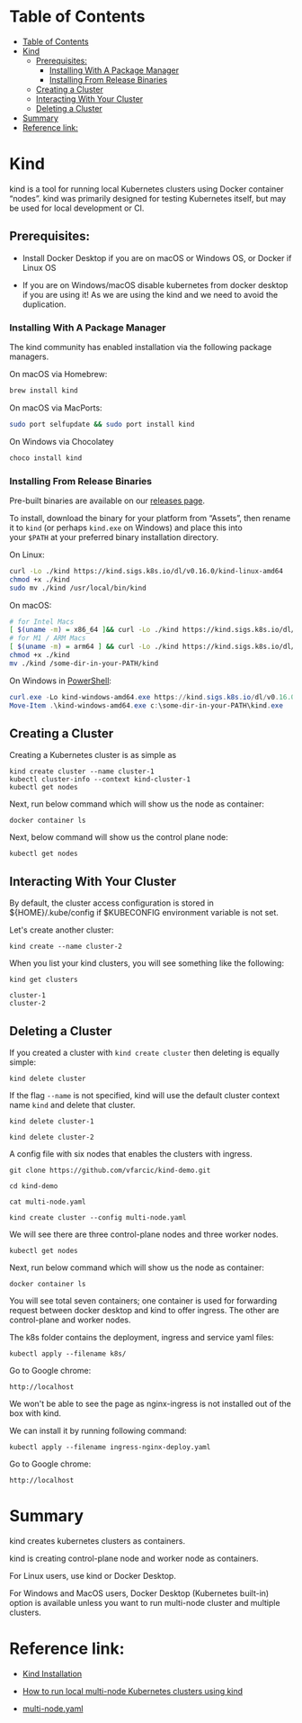 Table of Contents
=================

- [Table of Contents](#table-of-contents)
- [Kind](#kind)
  - [Prerequisites:](#prerequisites)
    - [Installing With A Package Manager](#installing-with-a-package-manager)
    - [Installing From Release Binaries](#installing-from-release-binaries)
  - [Creating a Cluster](#creating-a-cluster)
  - [Interacting With Your Cluster](#interacting-with-your-cluster)
  - [Deleting a Cluster](#deleting-a-cluster)
- [Summary](#summary)
- [Reference link:](#reference-link)


# Kind

kind is a tool for running local Kubernetes clusters using Docker container “nodes”.
kind was primarily designed for testing Kubernetes itself, but may be used for local development or CI.

## Prerequisites: 

- Install Docker Desktop if you are on macOS or Windows OS, or Docker if Linux OS

- If you are on Windows/macOS disable kubernetes from docker desktop if you are using it! As we are using the kind and we need to avoid the duplication.



### Installing With A Package Manager

The kind community has enabled installation via the following package managers.

On macOS via Homebrew:

```bash
brew install kind
```

On macOS via MacPorts:

```bash
sudo port selfupdate && sudo port install kind
```

On Windows via Chocolatey 

```powershell
choco install kind
```

### Installing From Release Binaries

Pre-built binaries are available on our [releases page](https://github.com/kubernetes-sigs/kind/releases).

To install, download the binary for your platform from “Assets”, then rename it to `kind` (or perhaps `kind.exe` on Windows) and place this into your `$PATH` at your preferred binary installation directory.

On Linux:

```bash
curl -Lo ./kind https://kind.sigs.k8s.io/dl/v0.16.0/kind-linux-amd64
chmod +x ./kind
sudo mv ./kind /usr/local/bin/kind
```

On macOS:

```bash
# for Intel Macs
[ $(uname -m) = x86_64 ]&& curl -Lo ./kind https://kind.sigs.k8s.io/dl/v0.16.0/kind-darwin-amd64
# for M1 / ARM Macs
[ $(uname -m) = arm64 ] && curl -Lo ./kind https://kind.sigs.k8s.io/dl/v0.16.0/kind-darwin-arm64
chmod +x ./kind
mv ./kind /some-dir-in-your-PATH/kind
```

On Windows in [PowerShell](https://en.wikipedia.org/wiki/PowerShell):

```powershell
curl.exe -Lo kind-windows-amd64.exe https://kind.sigs.k8s.io/dl/v0.16.0/kind-windows-amd64
Move-Item .\kind-windows-amd64.exe c:\some-dir-in-your-PATH\kind.exe
```

## Creating a Cluster

Creating a Kubernetes cluster is as simple as 

```
kind create cluster --name cluster-1
kubectl cluster-info --context kind-cluster-1
kubectl get nodes
```

Next, run below command which will show us the node as container:

```
docker container ls
```

Next, below command will show us the control plane node:

```
kubectl get nodes
```

## Interacting With Your Cluster

By default, the cluster access configuration is stored in ${HOME}/.kube/config if $KUBECONFIG environment variable is not set.

Let's create another cluster:

```
kind create --name cluster-2
```

When you list your kind clusters, you will see something like the following:

```
kind get clusters

cluster-1
cluster-2
```


## Deleting a Cluster

If you created a cluster with `kind create cluster` then deleting is equally simple:

```
kind delete cluster
```

If the flag `--name` is not specified, kind will use the default cluster context name `kind` and delete that cluster.

```
kind delete cluster-1
```

```
kind delete cluster-2
```

A config file with six nodes that enables the clusters with ingress.

```
git clone https://github.com/vfarcic/kind-demo.git
```

```
cd kind-demo
```

```
cat multi-node.yaml
```

```
kind create cluster --config multi-node.yaml
```

We will see there are three control-plane nodes and three worker nodes.

```
kubectl get nodes
```


Next, run below command which will show us the node as container:

```
docker container ls
```

You will see total seven containers; one container is used for forwarding request between docker desktop and kind to offer ingress. The other are control-plane and worker nodes.

The k8s folder contains the deployment, ingress and service yaml files:

```
kubectl apply --filename k8s/
```

Go to Google chrome:

```
http://localhost
```

We won't be able to see the page as nginx-ingress is not installed out of the box with kind.

We can install it by running following command:

```
kubectl apply --filename ingress-nginx-deploy.yaml
```

Go to Google chrome:

```
http://localhost
```

# Summary
kind creates kubernetes clusters as containers.

kind is creating control-plane node and worker node as containers.

For Linux users, use kind or Docker Desktop.

For Windows and MacOS users, Docker Desktop (Kubernetes built-in) option is available unless you want to run multi-node cluster and multiple clusters.

# Reference link: 

- [Kind Installation](https://kind.sigs.k8s.io/docs/user/quick-start/#installation)

- [How to run local multi-node Kubernetes clusters using kind](https://www.youtube.com/watch?v=C0v5gJSWuSo)

- [multi-node.yaml](https://github.com/vfarcic/kind-demo/blob/master/multi-node.yaml)